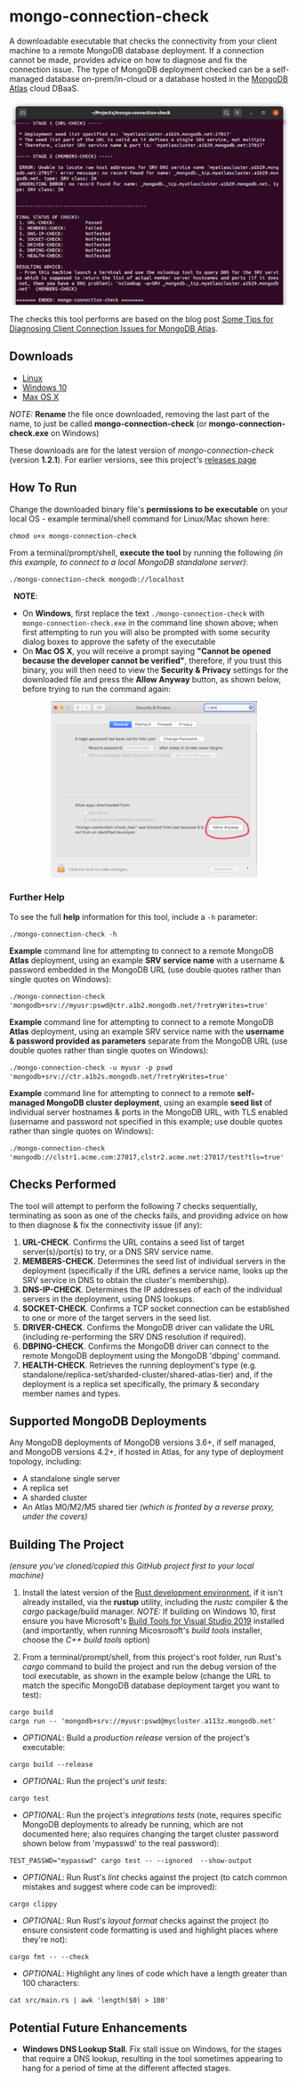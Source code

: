 # mongo-connection-check

A downloadable executable that checks the connectivity from your client machine to a remote MongoDB database deployment. If a connection cannot be made, provides advice on how to diagnose and fix the connection issue. The type of MongoDB deployment checked can be a self-managed database on-prem/in-cloud or a database hosted in the [MongoDB Atlas](https://www.mongodb.com/cloud/atlas) cloud DBaaS.

![Screenshot of the mongo-connection-check tool](.tool_pic.png)

The checks this tool performs are based on the blog post [Some Tips for Diagnosing Client Connection Issues for MongoDB Atlas](http://pauldone.blogspot.com/2019/12/tips-for-atlas-connectivity.html).

## Downloads

 * [Linux](https://github.com/pkdone/mongo-connection-check/releases/download/1.2.1/mongo-connection-check-linux-x86_64-121)
 * [Windows 10](https://github.com/pkdone/mongo-connection-check/releases/download/1.2.1/mongo-connection-check-windows-x86_64-121.exe)
 * [Max OS X](https://github.com/pkdone/mongo-connection-check/releases/download/1.2.1/mongo-connection-check-macos-x86_64-121)

_NOTE:_ __Rename__ the file once downloaded, removing the last part of the name, to just be called __mongo-connection-check__ (or __mongo-connection-check.exe__ on Windows)

These downloads are for the latest version of _mongo-connection-check_ (version __1.2.1__). For earlier versions, see this project's [releases page](https://github.com/pkdone/mongo-connection-check/releases)

## How To Run

Change the downloaded binary file's __permissions to be executable__ on your local OS - example terminal/shell command for Linux/Mac shown here:

```console
chmod u+x mongo-connection-check
```

From a terminal/prompt/shell, __execute the tool__ by running the following _(in this example, to connect to a local MongoDB standalone server)_:

```console
./mongo-connection-check mongodb://localhost
```

&nbsp;&nbsp;__NOTE__: 
 * On __Windows__, first replace the text `./mongo-connection-check` with `mongo-connection-check.exe` in the command line shown above; when first attempting to run you will also be prompted with some security dialog boxes to approve the safety of the executable
 * On __Mac OS X__, you will receive a prompt saying __"Cannot be opened because the developer cannot be verified"__, therefore, if you trust this binary, you will then need to view the __Security & Privacy__ settings for the downloaded file and press the __Allow Anyway__ button, as shown below, before trying to run the command again:
 
&nbsp;&nbsp;&nbsp;&nbsp;&nbsp;&nbsp;&nbsp;&nbsp;&nbsp;&nbsp;&nbsp;&nbsp;&nbsp;&nbsp;&nbsp;&nbsp;&nbsp;&nbsp;&nbsp;<img src=".mac_allow_access.png" width="370" height="317" alt="Screenshot of Allow Anyway option in Mac OS X"/>

### Further Help

To see the full __help__ information for this tool, include a `-h` parameter:

```console
./mongo-connection-check -h
```

__Example__ command line for attempting to connect to a remote MongoDB __Atlas__ deployment, using an example __SRV service name__ with a username & password embedded in the MongoDB URL (use double quotes rather than single quotes on Windows):

```console
./mongo-connection-check 'mongodb+srv://myusr:pswd@ctr.a1b2.mongodb.net/?retryWrites=true'
```

__Example__ command line for attempting to connect to a remote MongoDB __Atlas__ deployment, using an example SRV service name with the __username & password provided as parameters__ separate from the MongoDB URL (use double quotes rather than single quotes on Windows):

```console
./mongo-connection-check -u myusr -p pswd 'mongodb+srv://ctr.a1b2s.mongodb.net/?retryWrites=true'
```

__Example__ command line for attempting to connect to a remote __self-managed MongoDB cluster deployment__, using an example __seed list__ of individual server hostnames & ports in the MongoDB URL, with TLS enabled (username and password not specified in this example; use double quotes rather than single quotes on Windows):

```console
./mongo-connection-check 'mongodb://clstr1.acme.com:27017,clstr2.acme.net:27017/test?tls=true'
```

## Checks Performed

The tool will attempt to perform the following 7 checks sequentially, terminating as soon as one of the checks fails, and providing advice on how to then diagnose & fix the connectivity issue (if any):
 1. __URL-CHECK__. Confirms the URL contains a seed list of target server(s)/port(s) to try, or a DNS SRV service name.
 2. __MEMBERS-CHECK__. Determines the seed list of individual servers in the deployment (specifically if the URL defines a service name, looks up the SRV service in DNS to obtain the cluster's membership).
 3. __DNS-IP-CHECK__. Determines the IP addresses of each of the individual servers in the deployment, using DNS lookups.
 4. __SOCKET-CHECK__. Confirms a TCP socket connection can be established to one or more of the target servers in the seed list.
 5. __DRIVER-CHECK__. Confirms the MongoDB driver can validate the URL (including re-performing the SRV DNS resolution if required).
 6. __DBPING-CHECK__. Confirms the MongoDB driver can connect to the remote MongoDB deployment using the MongoDB 'dbping' command.
 7. __HEALTH-CHECK__. Retrieves the running deployment's type (e.g. standalone/replica-set/sharded-cluster/shared-atlas-tier) and, if the deployment is a replica set specifically, the primary & secondary member names and types.

## Supported MongoDB Deployments

Any MongoDB deployments of MongoDB versions 3.6+, if self managed, and MongoDB versions 4.2+, if hosted in Atlas, for any type of deployment topology, including:
 * A standalone single server
 * A replica set
 * A sharded cluster
 * An Atlas M0/M2/M5 shared tier _(which is fronted by a reverse proxy, under the covers)_
 
## Building The Project

_(ensure you've cloned/copied this GitHub project first to your local machine)_

 1. Install the latest version of the [Rust development environment](https://www.rust-lang.org/tools/install), if it isn't already installed, via the __rustup__ utility, including the _rustc_ compiler & the _cargo_ package/build manager. _NOTE:_ If building on Windows 10, first ensure you have Microsoft's [Build Tools for Visual Studio 2019](https://visualstudio.microsoft.com/thank-you-downloading-visual-studio/?sku=BuildTools&rel=16) installed (and importantly, when running Micosrosoft's _build tools_ installer, choose the _C++ build tools_ option)

 2. From a terminal/prompt/shell, from this project's root folder, run Rust's _cargo_ command to build the project and run the debug version of the tool executable, as shown in the example below (change the URL to match the specific MongoDB database deployment target you want to test):
 
```console
cargo build
cargo run -- 'mongodb+srv://myusr:pswd@mycluster.a113z.mongodb.net'
```

 * _OPTIONAL_: Build a _production release_ version of the project's executable:
```console
cargo build --release
```
 
 * _OPTIONAL_: Run the project's _unit tests_:
```console
cargo test
```
 
 * _OPTIONAL_: Run the project's _integrations tests_ (note, requires specific MongoDB deployments to already be running, which are not documented here; also requires changing the target cluster password shown below from 'mypasswd' to the real password):
```console
TEST_PASSWD="mypasswd" cargo test -- --ignored  --show-output
```
 
 * _OPTIONAL_: Run Rust's _lint_ checks against the project (to catch common mistakes and suggest where code can be improved):
```console
cargo clippy
```

 * _OPTIONAL_: Run Rust's _layout format_ checks against the project (to ensure consistent code formatting is used and highlight places where they're not):
```console
cargo fmt -- --check
```

 * _OPTIONAL_: Highlight any lines of code which have a length greater than 100 characters:
```console
cat src/main.rs | awk 'length($0) > 100'
```

## Potential Future Enhancements

* __Windows DNS Lookup Stall__. Fix stall issue on Windows, for the stages that require a DNS lookup, resulting in the tool sometimes appearing to hang for a period of time at the different affected stages.


